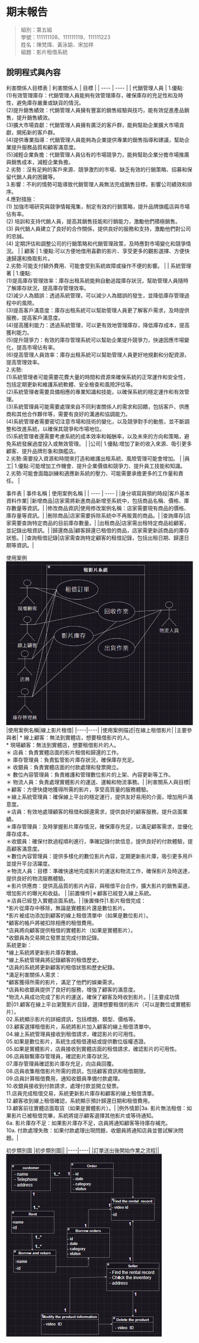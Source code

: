# 期末報告
>
>組別：第五組
><br />
>學號：111111108、111111119、111111223
><br />
>姓名：陳梵煒、黃泳諭、宋加祥
><br />
組題：影片租借系統


## 說明程式與內容

利害關係人目標表
|  利害關係人  | 目標 |
| ---- | ---- |
| 代銷管理人員 | 1.優點:</br>(1)有效管理庫存：代銷管理人員能夠有效管理庫存，確保庫存的充足性和及時性，避免庫存嚴重或缺貨的情況。</br>(2)提升銷售績效：代銷管理人員擁有豐富的銷售經驗與技巧，能有效促進產品銷售，提升銷售績效。</br>(3)擴大市場貢獻：代銷管理人員擁有廣泛的客戶群，能夠幫助企業擴大市場貢獻，開拓新的客戶群。</br>(4)提供專業指導：代銷管理人員能夠為企業提供專業的銷售指導和建議，幫助企業提升服務品質和顧客滿意度。</br>(5)減輕企業負擔：代銷管理人員佔有的市場競爭力，能夠幫助企業分擔市場推廣與銷售成本，減輕企業負擔。</br>2.劣勢：沒有足夠的客戶來源、競爭激烈的市場、缺乏有效的行銷策略、招募和保留代銷人員的困難等。</br>3.影響：不利的情勢可能導致代銷管理人員無法完成銷售目標，影響公司績效和排序。</br>4.應對措施：</br>(1) 加強市場研究與競爭情報蒐集，制定有效的行銷策略，提升品牌旗艦店與市場佔有率。</br>(2) 培訓和支持代銷人員，提高其銷售技能和行銷能力，激勵他們積極銷售。</br>(3) 與代銷人員建立了良好的合作關係，提供良好的服務和支持，激勵他們對公司的忠誠。</br>(4) 定期評估和調整公司的行銷策略和代銷管理政策，及時應對市場變化和競爭情況。 |
| 顧客 | 1.優點:可以方便地借用喜歡的影片、享受更多的觀影選擇、方便快速歸還和換取影片。</br>2.劣勢:可能支付額外費用、可能會受到系統故障或操作不便的影響。 |
| 系統管理著 | 1.優點:</br>(1)提高庫存管理效率：庫存出租系統能夠自動追蹤庫存狀況，幫助管理人員隨時了解庫存狀況，提高庫存管理效率。</br>(2)減少人為錯誤：透過系統管理，可以減少人為錯誤的發生，並降低庫存管理過程中的風險。</br>(3)提高客戶滿意度：庫存出租系統可以幫助管理人員更了解客戶需求，及時提供服務，提高客戶滿意度。</br>(4)提高獲利能力：透過系統管理，可以更有效地管理庫存，降低庫存成本，提高獲利能力。</br>(5)提升競爭力：有效的庫存管理系統可以幫助企業提升競爭力，快速因應市場變化，提高市場佔有率。</br>(6)提高管理人員效率：庫存出租系統可以幫助管理人員更好地規劃和分配資源，提高管理效率。</br>2.劣勢:</br>(1)系統管理者可能需要花費大量的時間和資源來確保系統的正常運作和安全性，包括定期更新和維護系統軟體、安全檢查和風險評估等。</br>(2)系統管理者需要具備相應的專業知識和技能，以確保系統的穩定運作和有效管理。</br>(3)系統管理員可能需要處理來自不同利害關係人的需求和回饋，包括客戶、供應商和其他合作夥伴等，需要有良好的溝通和協調能力。</br>(4)系統管理者需要密切注意市場和技術的變化，以及競爭對手的動態，並不斷調整和改進系統，以確保其競爭和市場地位。</br>(5)系統管理者還需要考慮系統的成本效率和報酬率，以及未來的方向和策略，避免系統發展過度投入或無效管理。 |
|公司| 1.優點:增加了新的收入來源、吸引更多顧客、提升品牌形象和旗艦店。</br>2.劣勢:需要投入資源和時間來打造和維護出租系統、風險管理可能會增加。 |
|員工| 1.優點:可能增加工作機會、提升企業價值和競爭力、提升員工技能和知識。</br>2.劣勢:可能會面臨訓練和適應新系統的壓力、可能需要承擔更多的工作量和責任。 |

事件表
| 事件名稱 | 使用案例名稱 |
| ---- | ---- |
|身分填寫與預約時段|客戶基本資料作業|
|新增商品|店家需將新進商品新增至系統中，包括商品名稱、價格、庫存數量等資訊。|
|修改商品資訊|使用修改案例名稱：店家需要現有商品的價格、庫存量等資訊。|
|刪除商品|店家需要拆除系統中不再販賣的商品。|
|查詢庫存|店家需要查詢特定商品的目前庫存數量。|
|出租商品|店家需出租特定商品給顧客，並記錄出租資訊。|
|歸還商品|顧客歸還已租借的商品，店家需更新該商品的庫存狀態。|
|查詢租借記錄|店家需查詢特定顧客的租借記錄，包括出租日期、歸還日期等資訊。|

使用案例
![alt text](<img/螢幕擷取畫面 2024-06-14 192343.png>)
|使用案例名稱|線上影片租借|
|----|----|
|使用案例描述|在線上租借影片|
|主要參與者| * 線上顧客：無法到實體店，想要租借影片的人。</br> * 現場顧客：無法到實體店，想要租借影片的人。 </br> ＊ 店員：負責實體店面的影片租借和歸還的工作。 </br> ＊ 庫存管理員：負責監管影片庫存狀況，確保庫存充足。 </br> ＊ 收銀員：負責實體店面的付款處理和發票開立。</br> ＊ 數位內容管理員：負責維護和管理數位影片的上架、內容更新等工作。</br> ＊ 物流人員：負責處理實體影片的運送、運輸和物流事務。|
|利害關系人與目標|＊顧客：方便快捷地獲得所需的影片，享受高質量的服務體驗。</br>＊線上系統管理員：確保線上平台的穩定運行，提供友好易用的介面，增加用戶滿意度。</br>＊店員：有效地處理顧客的租借和歸還需求，提供良好的顧客服務，提升店面業績。</br>＊庫存管理員：及時掌握影片庫存情況，確保庫存充足，以滿足顧客需求，並優化庫存成本。</br>＊收銀員：確保付款過程順利進行，準確記錄付款信息，提供良好的付款體驗，提高顧客滿意度。</br>＊數位內容管理員：提供多樣化的數位影片內容，定期更新影片庫，吸引更多用戶並提升平台活躍度。</br>＊物流人員：目標：準確快速地完成影片的運送和物流工作，確保影片及時送達，提供良好的物流服務體驗。</br>＊影片供應商：提供高品質的影片內容，與租借平台合作，擴大影片的銷售渠道，增加影片的曝光和收益。 |
|前置條件|＊顧客已經登入線上系統。</br>＊店員已經登入實體店面系統。|
|後置條件|1.影片租借完成：</br>*影片從庫存中移除，無論是實體影片還是數位影片。</br>*影片被成功添加到顧客的線上租借清單中（如果是數位影片）。</br>*顧客的帳戶將被扣除相應的租借費用。</br>*店員將向顧客提供租借的實體影片（如果是實體影片）。</br>*收銀員為交易開立發票並完成付款記錄。</br>系統更新：</br>*線上系統將更新影片庫存數據。</br>*線上系統管理員將記錄顧客的租借歷史。</br>*店員的系統將更新顧客的租借狀態和歷史紀錄。</br>*滿足利害關係人需求：</br>*顧客獲得所需的影片，滿足了他們的娛樂需求。</br>*店員和收銀員提供了良好的服務，增強了顧客的滿意度。</br>*物流人員成功完成了影片的運送，確保了顧客及時收到影片。|
|主要成功情節|01.顧客在線上平台瀏覽影片目錄，選擇想要租借的影片（可以是數位或實體影片）。</br>02.系統顯示影片的詳細資訊，包括標題、類型、價格等。</br>03.顧客選擇租借影片，系統將影片加入顧客的線上租借清單中。</br>04.線上系統管理員接收到租借請求，確認影片的可用性。</br>05.如果是數位影片，系統生成租借連結或提供數位版權憑證。</br>05.如果是實體影片，店員接收到實體店面的租借請求，確認影片的可用性。</br>06.店員聯繫庫存管理員，確認影片庫存狀況。</br>07.庫存管理員確認影片庫存充足，向店員回覆。</br>08.店員收集租借影片所需的資訊，包括顧客資訊和租借期限。</br>09.店員計算租借費用，通知收銀員準備付款處理。</br>10.收銀員接收到付款請求，處理付款並開立發票。</br>11.店員完成租借交易，系統更新影片庫存和顧客的線上租借清單。</br>12.顧客收到線上租借確認，系統顯示預計歸還日期和租借費用。</br>13.顧客前往實體店面取貨（如果是實體影片）。|
|例外情節|3a. 影片無法租借：如果影片已被租借完畢，系統將提示顧客選擇其他影片或等待通知。</br>6a. 影片庫存不足：如果影片庫存不足，店員將通知顧客等待庫存補充。</br>10a. 付款處理失敗：如果付款處理出現問題，收銀員將通知店員並嘗試解決問題。|

初步類別圖
|初步類別圖||
|----|----|
|訂單送出後開始作業之流程||
![alt text](img/初步類別圖.png)